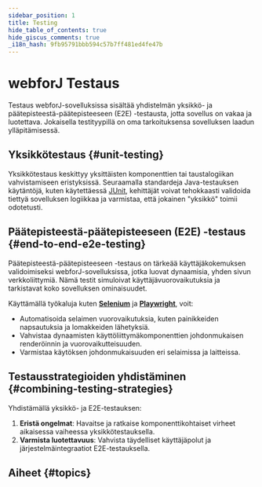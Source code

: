 ```yaml
---
sidebar_position: 1
title: Testing
hide_table_of_contents: true
hide_giscus_comments: true
_i18n_hash: 9fb95791bbb594c57b7ff481ed4fe47b
---
```

<Head>
  <style>{`
  .container {
    max-width: 65em !important;
  }
  `}</style>
</Head>

# webforJ Testaus

Testaus webforJ-sovelluksissa sisältää yhdistelmän yksikkö- ja päätepisteestä-päätepisteeseen (E2E) -testausta, jotta sovellus on vakaa ja luotettava. Jokaisella testityypillä on oma tarkoituksensa sovelluksen laadun ylläpitämisessä.

## Yksikkötestaus {#unit-testing}

Yksikkötestaus keskittyy yksittäisten komponenttien tai taustalogiikan vahvistamiseen eristyksissä. Seuraamalla standardeja Java-testauksen käytäntöjä, kuten käytettäessä [JUnit](https://junit.org/junit5/), kehittäjät voivat tehokkaasti validoida tiettyä sovelluksen logiikkaa ja varmistaa, että jokainen "yksikkö" toimii odotetusti.

## Päätepisteestä-päätepisteeseen (E2E) -testaus {#end-to-end-e2e-testing}

Päätepisteestä-päätepisteeseen -testaus on tärkeää käyttäjäkokemuksen validoimiseksi webforJ-sovelluksissa, jotka luovat dynaamisia, yhden sivun verkkoliittymiä. Nämä testit simuloivat käyttäjävuorovaikutuksia ja tarkistavat koko sovelluksen ominaisuudet.

Käyttämällä työkaluja kuten [**Selenium**](https://www.selenium.dev/) ja [**Playwright**](https://playwright.dev/java/docs/intro), voit:

- Automatisoida selaimen vuorovaikutuksia, kuten painikkeiden napsautuksia ja lomakkeiden lähetyksiä.
- Vahvistaa dynaamisten käyttöliittymäkomponenttien johdonmukaisen renderöinnin ja vuorovaikutteisuuden.
- Varmistaa käytöksen johdonmukaisuuden eri selaimissa ja laitteissa.

## Testausstrategioiden yhdistäminen {#combining-testing-strategies}

Yhdistämällä yksikkö- ja E2E-testauksen:

1. **Eristä ongelmat**: Havaitse ja ratkaise komponenttikohtaiset virheet aikaisessa vaiheessa yksikkötestauksella.
2. **Varmista luotettavuus**: Vahvista täydelliset käyttäjäpolut ja järjestelmäintegraatiot E2E-testauksella.

## Aiheet {#topics}

<DocCardList className="topics-section" />
